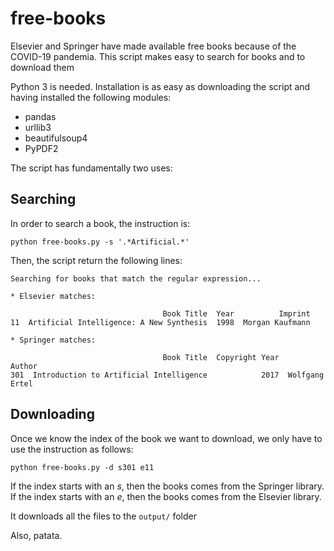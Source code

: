 # free-books
Elsevier and Springer have made available free books because of the COVID-19 pandemia. This script makes easy to search for books and to download them

Python 3 is needed. Installation is as easy as downloading the script and having installed the following modules:

* pandas
* urllib3
* beautifulsoup4
* PyPDF2

The script has fundamentally two uses:

## Searching

In order to search a book, the instruction is:

```shell
python free-books.py -s '.*Artificial.*'
```

Then, the script return the following lines:

```shell
Searching for books that match the regular expression...

* Elsevier matches:

                                  Book Title  Year          Imprint
11  Artificial Intelligence: A New Synthesis  1998  Morgan Kaufmann

* Springer matches:

                                  Book Title  Copyright Year          Author
301  Introduction to Artificial Intelligence            2017  Wolfgang Ertel
```

## Downloading

Once we know the index of the book we want to download, we only have to use the instruction as follows:

```shell
python free-books.py -d s301 e11
```

If the index starts with an *s*, then the books comes from the Springer library.
If the index starts with an *e*, then the books comes from the Elsevier library.

It downloads all the files to the `output/` folder

Also, patata.